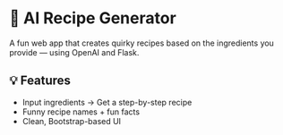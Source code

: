 # 🍳 AI Recipe Generator

A fun web app that creates quirky recipes based on the ingredients you provide — using OpenAI and Flask.

## 💡 Features
- Input ingredients → Get a step-by-step recipe
- Funny recipe names + fun facts
- Clean, Bootstrap-based UI

